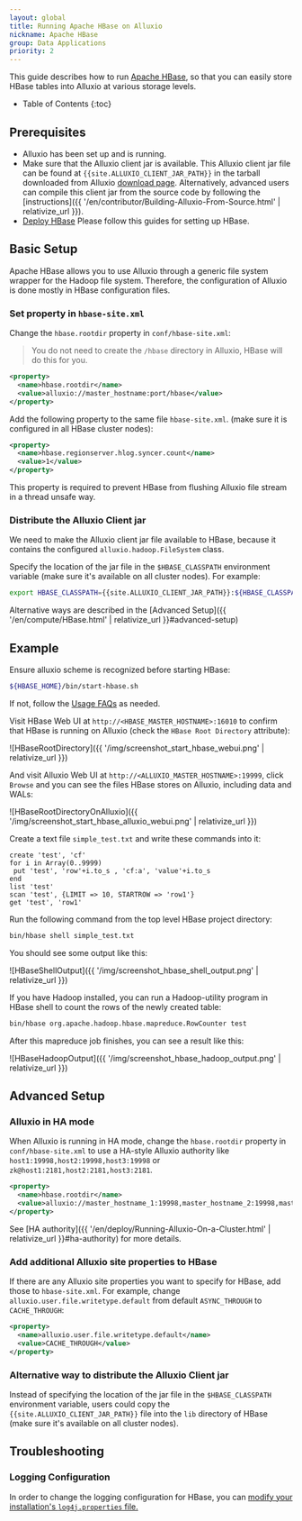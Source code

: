 ```yaml
---
layout: global
title: Running Apache HBase on Alluxio
nickname: Apache HBase
group: Data Applications
priority: 2
---
```


This guide describes how to run [Apache HBase](http://hbase.apache.org/), so
that you can easily store HBase tables into Alluxio at various storage levels.

* Table of Contents
{:toc}

## Prerequisites

* Alluxio has been set up and is running.
* Make sure that the Alluxio client jar is available.
This Alluxio client jar file can be found at `{{site.ALLUXIO_CLIENT_JAR_PATH}}` in the tarball
downloaded from Alluxio [download page](http://www.alluxio.io/download).
Alternatively, advanced users can compile this client jar from the source code
by following the [instructions]({{ '/en/contributor/Building-Alluxio-From-Source.html' | relativize_url }}).
* [Deploy HBase](https://hbase.apache.org/book.html#configuration)
Please follow this guides for setting up HBase.

## Basic Setup

Apache HBase allows you to use Alluxio through a generic file system wrapper for the Hadoop file system.
Therefore, the configuration of Alluxio is done mostly in HBase configuration files.

### Set property in `hbase-site.xml`

Change the `hbase.rootdir` property in `conf/hbase-site.xml`:
> You do not need to create the `/hbase` directory in Alluxio, HBase will do this for you.

```xml
<property>
  <name>hbase.rootdir</name>
  <value>alluxio://master_hostname:port/hbase</value>
</property>
```

Add the following property to the same file `hbase-site.xml`.
(make sure it is configured in all HBase cluster nodes):

```xml
<property>
  <name>hbase.regionserver.hlog.syncer.count</name>
  <value>1</value>
</property>
```

This property is required to prevent HBase from flushing Alluxio file stream in a thread unsafe
way.

### Distribute the Alluxio Client jar

We need to make the Alluxio client jar file available to HBase, because it contains the configured
`alluxio.hadoop.FileSystem` class.

Specify the location of the jar file in the `$HBASE_CLASSPATH` environment variable (make sure it's available
on all cluster nodes). For example:

```bash
export HBASE_CLASSPATH={{site.ALLUXIO_CLIENT_JAR_PATH}}:${HBASE_CLASSPATH}
```

Alternative ways are described in the [Advanced Setup]({{ '/en/compute/HBase.html' | relativize_url }}#advanced-setup)

## Example

Ensure alluxio scheme is recognized before starting HBase:

```bash
${HBASE_HOME}/bin/start-hbase.sh
```

If not, follow the [Usage FAQs](https://docs.alluxio.io/os/user/{{site.ALLUXIO_MAJOR_VERSION}}/en/operation/Troubleshooting.html#usage-faq)
 as needed.

Visit HBase Web UI at `http://<HBASE_MASTER_HOSTNAME>:16010` to confirm that HBase is running on Alluxio
(check the `HBase Root Directory` attribute):

![HBaseRootDirectory]({{ '/img/screenshot_start_hbase_webui.png' | relativize_url }})

And visit Alluxio Web UI at `http://<ALLUXIO_MASTER_HOSTNAME>:19999`, click `Browse` and you can see the files HBase stores
on Alluxio, including data and WALs:

![HBaseRootDirectoryOnAlluxio]({{ '/img/screenshot_start_hbase_alluxio_webui.png' | relativize_url }})

Create a text file `simple_test.txt` and write these commands into it:

```
create 'test', 'cf'
for i in Array(0..9999)
 put 'test', 'row'+i.to_s , 'cf:a', 'value'+i.to_s
end
list 'test'
scan 'test', {LIMIT => 10, STARTROW => 'row1'}
get 'test', 'row1'
```

Run the following command from the top level HBase project directory:

```bash
bin/hbase shell simple_test.txt
```

You should see some output like this:

![HBaseShellOutput]({{ '/img/screenshot_hbase_shell_output.png' | relativize_url }})

If you have Hadoop installed, you can run a Hadoop-utility program in HBase shell to
count the rows of the newly created table:

```bash
bin/hbase org.apache.hadoop.hbase.mapreduce.RowCounter test
```

After this mapreduce job finishes, you can see a result like this:

![HBaseHadoopOutput]({{ '/img/screenshot_hbase_hadoop_output.png' | relativize_url }})

## Advanced Setup

### Alluxio in HA mode

When Alluxio is running in HA mode, change the `hbase.rootdir` property in `conf/hbase-site.xml`
to use a HA-style Alluxio authority like `host1:19998,host2:19998,host3:19998`
or `zk@host1:2181,host2:2181,host3:2181`.

```xml
<property>
  <name>hbase.rootdir</name>
  <value>alluxio://master_hostname_1:19998,master_hostname_2:19998,master_hostname_3:19998/hbase</value>
</property>
```

See [HA authority]({{ '/en/deploy/Running-Alluxio-On-a-Cluster.html' | relativize_url }}#ha-authority)
for more details.

### Add additional Alluxio site properties to HBase

If there are any Alluxio site properties you want to specify for HBase, add those to `hbase-site.xml`. For example,
change `alluxio.user.file.writetype.default` from default `ASYNC_THROUGH` to `CACHE_THROUGH`:

```xml
<property>
  <name>alluxio.user.file.writetype.default</name>
  <value>CACHE_THROUGH</value>
</property>
```

### Alternative way to distribute the Alluxio Client jar

Instead of specifying the location of the jar file in the `$HBASE_CLASSPATH` environment variable,
users could copy the `{{site.ALLUXIO_CLIENT_JAR_PATH}}` file into the `lib` directory of HBase
(make sure it's available on all cluster nodes).

## Troubleshooting

### Logging Configuration

In order to change the logging configuration for HBase, you can [modify your installation's
`log4j.properties` file.](http://hbase.apache.org/0.94/book/trouble.client.html#trouble.client.scarylogs)

